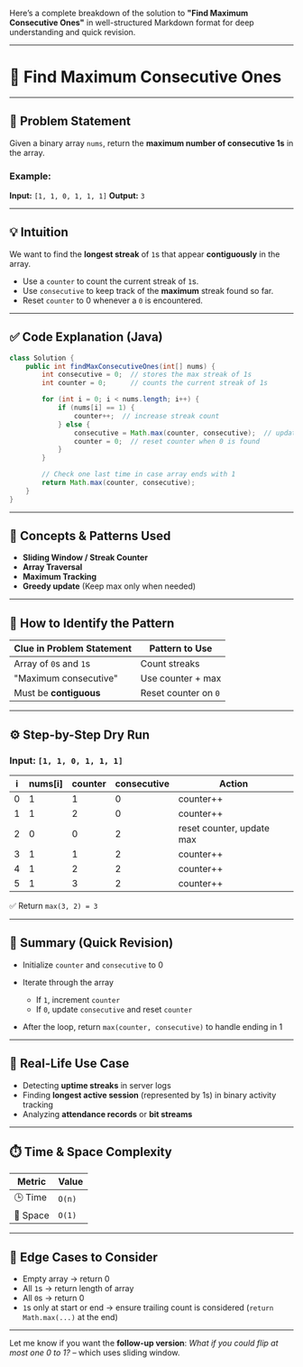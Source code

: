 Here’s a complete breakdown of the solution to **"Find Maximum Consecutive Ones"** in well-structured Markdown format for deep understanding and quick revision.

---

# 🔢 Find Maximum Consecutive Ones

---

## 💬 Problem Statement

Given a binary array `nums`, return the **maximum number of consecutive 1s** in the array.

### Example:

**Input:** `[1, 1, 0, 1, 1, 1]`
**Output:** `3`

---

## 💡 Intuition

We want to find the **longest streak** of `1`s that appear **contiguously** in the array.

* Use a `counter` to count the current streak of `1`s.
* Use `consecutive` to keep track of the **maximum** streak found so far.
* Reset `counter` to 0 whenever a `0` is encountered.

---

## ✅ Code Explanation (Java)

```java
class Solution {
    public int findMaxConsecutiveOnes(int[] nums) {
        int consecutive = 0;  // stores the max streak of 1s
        int counter = 0;      // counts the current streak of 1s

        for (int i = 0; i < nums.length; i++) {
            if (nums[i] == 1) {
                counter++;  // increase streak count
            } else {
                consecutive = Math.max(counter, consecutive);  // update max
                counter = 0;  // reset counter when 0 is found
            }
        }

        // Check one last time in case array ends with 1
        return Math.max(counter, consecutive);
    }
}
```

---

## 🧠 Concepts & Patterns Used

* **Sliding Window / Streak Counter**
* **Array Traversal**
* **Maximum Tracking**
* **Greedy update** (Keep max only when needed)

---

## 🧩 How to Identify the Pattern

| Clue in Problem Statement | Pattern to Use       |
| ------------------------- | -------------------- |
| Array of `0`s and `1`s    | Count streaks        |
| "Maximum consecutive"     | Use counter + max    |
| Must be **contiguous**    | Reset counter on `0` |

---

## ⚙️ Step-by-Step Dry Run

### Input: `[1, 1, 0, 1, 1, 1]`

| i | nums\[i] | counter | consecutive | Action                    |
| - | -------- | ------- | ----------- | ------------------------- |
| 0 | 1        | 1       | 0           | counter++                 |
| 1 | 1        | 2       | 0           | counter++                 |
| 2 | 0        | 0       | 2           | reset counter, update max |
| 3 | 1        | 1       | 2           | counter++                 |
| 4 | 1        | 2       | 2           | counter++                 |
| 5 | 1        | 3       | 2           | counter++                 |

✅ Return `max(3, 2) = 3`

---

## 📌 Summary (Quick Revision)

* Initialize `counter` and `consecutive` to 0
* Iterate through the array

    * If `1`, increment `counter`
    * If `0`, update `consecutive` and reset `counter`
* After the loop, return `max(counter, consecutive)` to handle ending in 1

---

## 💼 Real-Life Use Case

* Detecting **uptime streaks** in server logs
* Finding **longest active session** (represented by 1s) in binary activity tracking
* Analyzing **attendance records** or **bit streams**

---

## ⏱️ Time & Space Complexity

| Metric   | Value  |
| -------- | ------ |
| 🕒 Time  | `O(n)` |
| 💾 Space | `O(1)` |

---

## 🧪 Edge Cases to Consider

* Empty array → return 0
* All `1`s → return length of array
* All `0`s → return 0
* `1`s only at start or end → ensure trailing count is considered (`return Math.max(...)` at the end)

---

Let me know if you want the **follow-up version**: *What if you could flip at most one 0 to 1?* – which uses sliding window.
